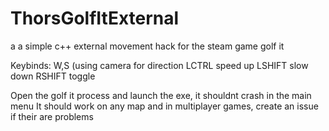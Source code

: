 # ThorsGolfItExternal
a a simple c++ external movement hack for the steam game golf it

Keybinds:
W,S (using camera for direction
LCTRL speed up
LSHIFT slow down
RSHIFT toggle

Open the golf it process and launch the exe, it shouldnt crash in the main menu
It should work on any map and in multiplayer games, create an issue if their are problems
